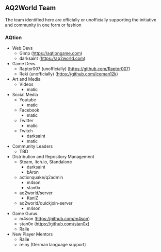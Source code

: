 ## AQ2World Team

The team identified here are officially or unofficially supporting the initiative and community in one form or fashion

### AQtion

* Web Devs
  * Gimp (https://aqtiongame.com)
  * darksaint (https://aq2world.com)
* Game Devs
  * Raptor007 (unofficially) (https://github.com/Raptor007)
  * Reki (unofficially) (https://github.com/Iceman12k)
* Art and Media
  * Videos
    * matic
* Social Media
  * Youtube
    * matic
  * Facebook
    * matic
  * Twitter
    * matic
  * Twitch
    * darksaint
    * matic
* Community Leaders
  * TBD
* Distribution and Repository Management
  * Steam, Itch.io, Standalone
    * darksaint
    * bAron
  * actionquake/q2admin
    * m4son
    * stan0x
  * aq2world/server
    * KaniZ
  * aq2world/quickjoin-server
    * m4son
* Game Gurus
  * m4son (https://github.com/m4son)
  * stan0x (https://github.com/stan0x)
  * Ralle
* New Player Mentors
  * Ralle
  * reiny (German language support)